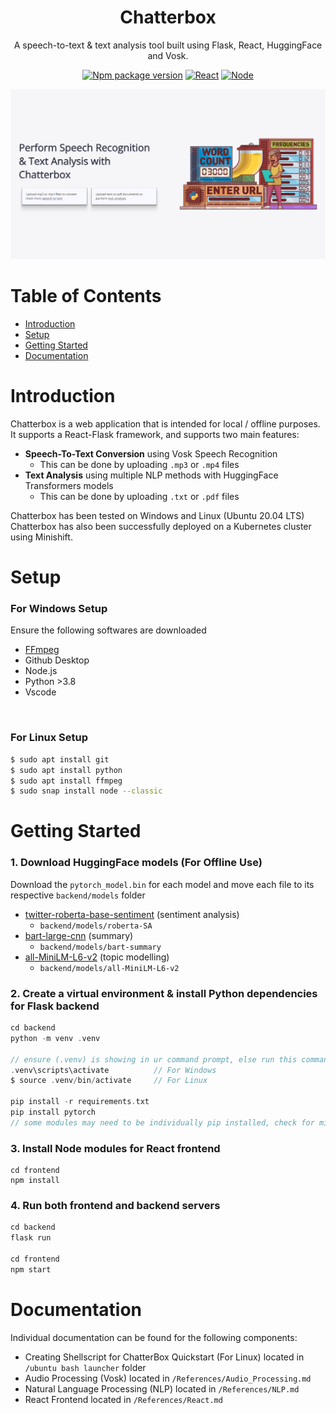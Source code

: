 <h1 align="center" style="border-bottom: none">
    <b>Chatterbox</b>
</h1>

<p align="center">
    A speech-to-text & text analysis tool built using Flask, React, HuggingFace and Vosk.
</p>


<div align="center">

[![Npm package version](https://badgen.net/npm/v/express)](https://npmjs.com/package/express)
[![React](https://img.shields.io/badge/React-18.2-61dafb)](https://reactjs.org/)
[![Node](https://img.shields.io/badge/node->=16.0-success)](https://www.typescriptlang.org/)
</div>

![chatterbox-homepage](./References/images/chatterbox-homepage.png) 

# Table of Contents
- [Introduction](#introduction)
- [Setup](#setup)
- [Getting Started](#getting-started)
- [Documentation](#documentation)

# Introduction
Chatterbox is a web application that is intended for local / offline purposes. It supports a React-Flask framework, and supports two main features:
- <b>Speech-To-Text Conversion</b> using Vosk Speech Recognition
    - This can be done by uploading `.mp3` or `.mp4` files
- <b>Text Analysis</b> using multiple NLP methods with HuggingFace Transformers models
    - This can be done by uploading `.txt` or `.pdf` files 

Chatterbox has been tested on Windows and Linux (Ubuntu 20.04 LTS)    
Chatterbox has also been successfully deployed on a Kubernetes cluster using Minishift.

# Setup
### For Windows Setup
Ensure the following softwares are downloaded
- [FFmpeg](https://www.ffmpeg.org/download.html)
- Github Desktop
- Node.js
- Python >3.8
- Vscode

<br/>

### For Linux Setup
```bash
$ sudo apt install git
$ sudo apt install python
$ sudo apt install ffmpeg
$ sudo snap install node --classic
```



# Getting Started
### 1. Download HuggingFace models (For Offline Use)

Download the `pytorch_model.bin` for each model and move each file to its respective `backend/models` folder

- [twitter-roberta-base-sentiment](https://huggingface.co/cardiffnlp/twitter-roberta-base-sentiment/tree/main) (sentiment analysis)
    - `backend/models/roberta-SA`
- [bart-large-cnn](https://huggingface.co/facebook/bart-large-cnn/tree/main) (summary)
    - `backend/models/bart-summary`
- [all-MiniLM-L6-v2](https://huggingface.co/sentence-transformers/all-MiniLM-L6-v2/tree/main) (topic modelling)
    - `backend/models/all-MiniLM-L6-v2`

### 2. Create a virtual environment & install Python dependencies for Flask backend

```c
cd backend       
python -m venv .venv

// ensure (.venv) is showing in ur command prompt, else run this command in the parent directory
.venv\scripts\activate          // For Windows
$ source .venv/bin/activate     // For Linux

pip install -r requirements.txt
pip install pytorch 
// some modules may need to be individually pip installed, check for missing modules & pip install respective modules
```

### 3. Install Node modules for React frontend
```
cd frontend      
npm install
```

### 4. Run both frontend and backend servers
```c
cd backend
flask run

cd frontend
npm start
```


# Documentation  
Individual documentation can be found for the following components:
-  Creating Shellscript for ChatterBox Quickstart (For Linux) located in `/ubuntu bash launcher` folder
- Audio Processing (Vosk) located in `/References/Audio_Processing.md`
- Natural Language Processing (NLP) located in `/References/NLP.md`
- React Frontend located in `/References/React.md`
